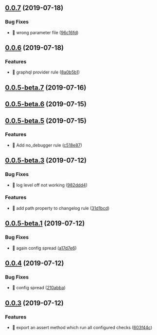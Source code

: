 ## [0.0.7](https://github.com/vtex/danger/compare/v0.0.6...v0.0.7) (2019-07-18)


### Bug Fixes

* 🐛 wrong parameter file ([96c16fd](https://github.com/vtex/danger/commit/96c16fd))



## [0.0.6](https://github.com/vtex/danger/compare/v0.0.5-beta.7...v0.0.6) (2019-07-18)


### Features

* 🎸 graphql provider rule ([8a0b5b1](https://github.com/vtex/danger/commit/8a0b5b1))



## [0.0.5-beta.7](https://github.com/vtex/danger/compare/v0.0.5-beta.6...v0.0.5-beta.7) (2019-07-16)



## [0.0.5-beta.6](https://github.com/vtex/danger/compare/v0.0.5-beta.5...v0.0.5-beta.6) (2019-07-15)



## [0.0.5-beta.5](https://github.com/vtex/danger/compare/v0.0.5-beta.3...v0.0.5-beta.5) (2019-07-15)


### Features

* :guitar: Add no_debugger rule ([c518e87](https://github.com/vtex/danger/commit/c518e87))



## [0.0.5-beta.3](https://github.com/vtex/danger/compare/v0.0.5-beta.1...v0.0.5-beta.3) (2019-07-12)


### Bug Fixes

* 🐛 log level off not working ([982ddd4](https://github.com/vtex/danger/commit/982ddd4))


### Features

* 🎸 add path property to changelog rule ([31d1bcd](https://github.com/vtex/danger/commit/31d1bcd))



## [0.0.5-beta.1](https://github.com/vtex/danger/compare/v0.0.4...v0.0.5-beta.1) (2019-07-12)


### Bug Fixes

* 🐛 again config spread ([a17d7e6](https://github.com/vtex/danger/commit/a17d7e6))



## [0.0.4](https://github.com/vtex/danger/compare/v0.0.3...v0.0.4) (2019-07-12)


### Bug Fixes

* 🐛 config spread ([210abba](https://github.com/vtex/danger/commit/210abba))



## [0.0.3](https://github.com/vtex/danger/compare/603f44c...v0.0.3) (2019-07-12)


### Features

* :guitar: export an assert method which run all configured checks ([603f44c](https://github.com/vtex/danger/commit/603f44c))



